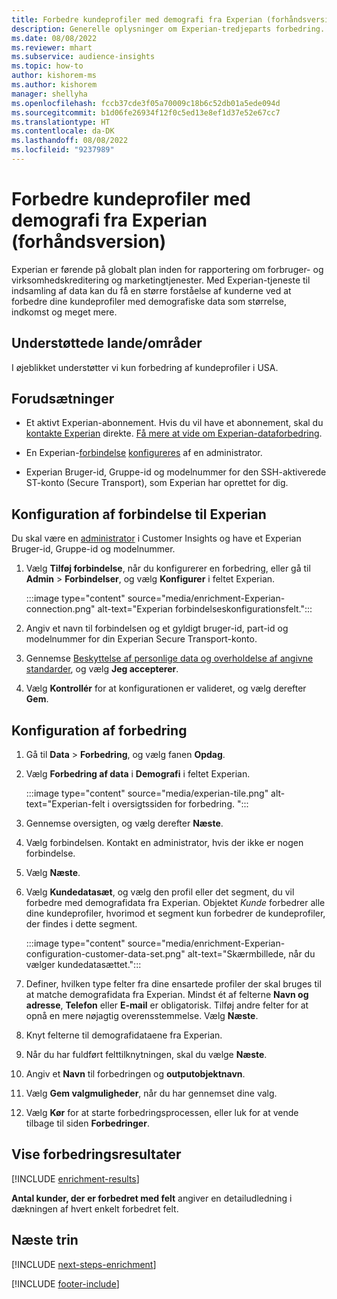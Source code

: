 ```yaml
---
title: Forbedre kundeprofiler med demografi fra Experian (forhåndsversion)
description: Generelle oplysninger om Experian-tredjeparts forbedring.
ms.date: 08/08/2022
ms.reviewer: mhart
ms.subservice: audience-insights
ms.topic: how-to
author: kishorem-ms
ms.author: kishorem
manager: shellyha
ms.openlocfilehash: fccb37cde3f05a70009c18b6c52db01a5ede094d
ms.sourcegitcommit: b1d06fe26934f12f0c5ed13e8ef1d37e52e67cc7
ms.translationtype: HT
ms.contentlocale: da-DK
ms.lasthandoff: 08/08/2022
ms.locfileid: "9237989"
---
```

# <a name="enrich-customer-profiles-with-demographics-from-experian-preview"></a>Forbedre kundeprofiler med demografi fra Experian (forhåndsversion)

Experian er førende på globalt plan inden for rapportering om forbruger- og virksomhedskreditering og marketingtjenester. Med Experian-tjeneste til indsamling af data kan du få en større forståelse af kunderne ved at forbedre dine kundeprofiler med demografiske data som størrelse, indkomst og meget mere.

## <a name="supported-countriesregions"></a>Understøttede lande/områder

I øjeblikket understøtter vi kun forbedring af kundeprofiler i USA.

## <a name="prerequisites"></a>Forudsætninger

- Et aktivt Experian-abonnement. Hvis du vil have et abonnement, skal du [kontakte Experian](https://www.experian.com/marketing-services/contact) direkte. [Få mere at vide om Experian-dataforbedring](https://www.experian.com/marketing-services/microsoft?cmpid=ems_web_mci_cdppage).

- En Experian-[forbindelse](connections.md) [konfigureres](#configure-the-connection-for-experian) af en administrator.

- Experian Bruger-id, Gruppe-id og modelnummer for den SSH-aktiverede ST-konto (Secure Transport), som Experian har oprettet for dig.

## <a name="configure-the-connection-for-experian"></a>Konfiguration af forbindelse til Experian

Du skal være en [administrator](permissions.md#admin) i Customer Insights og have et Experian Bruger-id, Gruppe-id og modelnummer.

1. Vælg **Tilføj forbindelse**, når du konfigurerer en forbedring, eller gå til **Admin** > **Forbindelser**, og vælg **Konfigurer** i feltet Experian.

   :::image type="content" source="media/enrichment-Experian-connection.png" alt-text="Experian forbindelseskonfigurationsfelt.":::

1. Angiv et navn til forbindelsen og et gyldigt bruger-id, part-id og modelnummer for din Experian Secure Transport-konto.

1. Gennemse [Beskyttelse af personlige data og overholdelse af angivne standarder](connections.md#data-privacy-and-compliance), og vælg **Jeg accepterer**.

1. Vælg **Kontrollér** for at konfigurationen er valideret, og vælg derefter **Gem**.

## <a name="configure-the-enrichment"></a>Konfiguration af forbedring

1. Gå til **Data** > **Forbedring**, og vælg fanen **Opdag**.

1. Vælg **Forbedring af data** i **Demografi** i feltet Experian.

   :::image type="content" source="media/experian-tile.png" alt-text="Experian-felt i oversigtssiden for forbedring. ":::

1. Gennemse oversigten, og vælg derefter **Næste**.

1. Vælg forbindelsen. Kontakt en administrator, hvis der ikke er nogen forbindelse.

1. Vælg **Næste**.

1. Vælg **Kundedatasæt**, og vælg den profil eller det segment, du vil forbedre med demografidata fra Experian. Objektet *Kunde* forbedrer alle dine kundeprofiler, hvorimod et segment kun forbedrer de kundeprofiler, der findes i dette segment.

    :::image type="content" source="media/enrichment-Experian-configuration-customer-data-set.png" alt-text="Skærmbillede, når du vælger kundedatasættet.":::

1. Definer, hvilken type felter fra dine ensartede profiler der skal bruges til at matche demografidata fra Experian. Mindst ét af felterne **Navn og adresse**, **Telefon** eller **E-mail** er obligatorisk. Tilføj andre felter for at opnå en mere nøjagtig overensstemmelse. Vælg **Næste**.

1. Knyt felterne til demografidataene fra Experian.

1. Når du har fuldført felttilknytningen, skal du vælge **Næste**.

1. Angiv et **Navn** til forbedringen og **outputobjektnavn**.

1. Vælg **Gem valgmuligheder**, når du har gennemset dine valg.

1. Vælg **Kør** for at starte forbedringsprocessen, eller luk for at vende tilbage til siden **Forbedringer**.

## <a name="view-enrichment-results"></a>Vise forbedringsresultater

[!INCLUDE [enrichment-results](includes/enrichment-results.md)]

**Antal kunder, der er forbedret med felt** angiver en detailudledning i dækningen af hvert enkelt forbedret felt.

## <a name="next-steps"></a>Næste trin

[!INCLUDE [next-steps-enrichment](includes/next-steps-enrichment.md)]

[!INCLUDE [footer-include](includes/footer-banner.md)]
